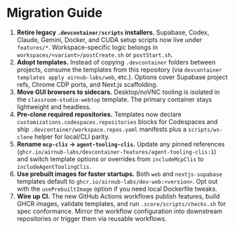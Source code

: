 # Migration Guide

1. **Retire legacy `.devcontainer/scripts` installers.** Supabase, Codex, Claude, Gemini, Docker, and CUDA setup scripts now live under `features/*`. Workspace-specific logic belongs in `workspaces/<variant>/postCreate.sh` or `postStart.sh`.
2. **Adopt templates.** Instead of copying `.devcontainer` folders between projects, consume the templates from this repository (via `devcontainer templates apply airnub-labs/web`, etc.). Options cover Supabase project refs, Chrome CDP ports, and Next.js scaffolding.
3. **Move GUI browsers to sidecars.** Desktop/noVNC tooling is isolated in the `classroom-studio-webtop` template. The primary container stays lightweight and headless.
4. **Pre-clone required repositories.** Templates now declare `customizations.codespaces.repositories` blocks for Codespaces and ship `.devcontainer/workspace.repos.yaml` manifests plus a `scripts/ws-clone` helper for local/CLI parity.
5. **Rename `mcp-clis` → `agent-tooling-clis`.** Update any pinned references (`ghcr.io/airnub-labs/devcontainer-features/agent-tooling-clis:1`) and switch template options or overrides from `includeMcpClis` to `includeAgentToolingClis`.
6. **Use prebuilt images for faster startups.** Both `web` and `nextjs-supabase` templates default to `ghcr.io/airnub-labs/dev-web:<version>`. Opt out with the `usePrebuiltImage` option if you need local Dockerfile tweaks.
7. **Wire up CI.** The new GitHub Actions workflows publish features, build GHCR images, validate templates, and run `.score/scripts/checks.sh` for spec conformance. Mirror the workflow configuration into downstream repositories or trigger them via reusable workflows.
